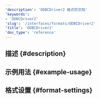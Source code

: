 ```yaml
---
'description': 'ODBCDriver2 格式的文档'
'keywords':
- 'ODBCDriver2'
'slug': '/interfaces/formats/ODBCDriver2'
'title': 'ODBCDriver2'
'doc_type': 'reference'
---
```


## 描述 {#description}

## 示例用法 {#example-usage}

## 格式设置 {#format-settings}
